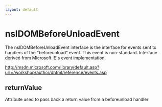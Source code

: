 ```yaml
---
layout: default
---
```


# nsIDOMBeforeUnloadEvent #

The nsIDOMBeforeUnloadEvent interface is the interface for events
sent to handlers of the "beforeunload" event. This event is
non-standard. Interface derived from Microsoft IE's event
implementation.

http://msdn.microsoft.com/library/default.asp?url=/workshop/author/dhtml/reference/events.asp



## returnValue ##

Attribute used to pass back a return value from a beforeunload
handler

